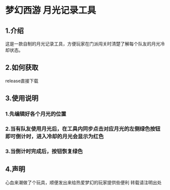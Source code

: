 # 梦幻西游 月光记录工具

## 1.介绍
这是一款自制的月光记录工具，方便玩家在门派闯关时清楚了解每个队友的月光冷却状态。

## 2.如何获取
release直接下载

## 3.使用说明
### 1.先编辑好各个月光的位置
### 2.当有队友使用月光后，在工具内同步点击对应月光的**左侧绿色按钮**即可倒计时，进入冷却的月光会显示为红色
### 3.当倒计时完成后，按钮恢复绿色

## 4.声明
心血来潮做了个玩具，顺便发出来给热爱梦幻的玩家提供些便利
转载请注明出处
